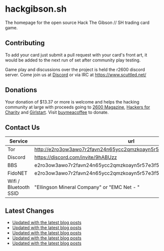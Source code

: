 # hackgibson.sh
The homepage for the open source Hack The Gibson // SH trading card game.


## Contributing

To add your card just submit a pull request with your card's front art, it would be added to the next run of set after community play testing.

Game play and discussions over the project is held the r2600 discord server. Come join us at [Discord](https://discord.com/invite/9hABUzz) or via IRC at https://www.scuttled.net/


## Donations

Your donation of $13.37 or more is welcome and helps the hacking community at large with proceeds going to [2600 Magazine](https://2600.com/), [Hackers for Charity](https://hackersforcharity.org) and [Girlstart](https://girlstart.org).  Visit [buymeacoffee](https://www.buymeacoffee.com/hackgibson.sh) to donate.


## Contact Us

Service | url
-|-
Tor | http://e2ro3ow3awo7r2favn24n65ycc2qmzkoayn5r57e3f56nvjwdcgg32ad.onion
Discord | https://discord.com/invite/9hABUzz
BBS | e2ro3ow3awo7r2favn24n65ycc2qmzkoayn5r57e3f56nvjwdcgg32ad.onion:23
FidoNET | e2ro3ow3awo7r2favn24n65ycc2qmzkoayn5r57e3f56nvjwdcgg32ad.onion:24554
Wifi / Bluetooth SSID | "Ellingson Mineral Company" or "EMC Net - <fidonet address>"

## Latest Changes
<!-- BLOG-POST-LIST:START -->
- [Updated with the latest blog posts](https://github.com/DFW2600/hackgibson.sh/commit/e50eaff0e3c676468a3e36673f58d282331b107b)
- [Updated with the latest blog posts](https://github.com/DFW2600/hackgibson.sh/commit/616d46c509d49740691cbeac155d89e8acd88575)
- [Updated with the latest blog posts](https://github.com/DFW2600/hackgibson.sh/commit/4ddaf332f24b28700e23bfa00782003ad2e8e27e)
- [Updated with the latest blog posts](https://github.com/DFW2600/hackgibson.sh/commit/0cf6e80012bb3bc0093518f6e7cda26d764481e3)
- [Updated with the latest blog posts](https://github.com/DFW2600/hackgibson.sh/commit/fe04b1aab91f215c4d44f41b41c68265cfc65621)
<!-- BLOG-POST-LIST:END -->
